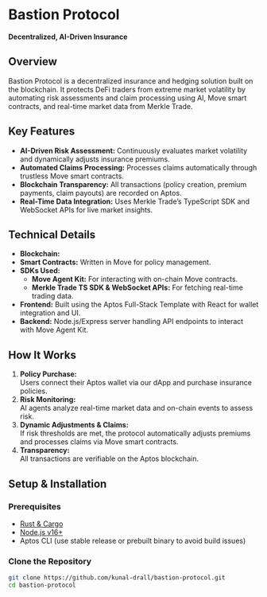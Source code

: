 # Bastion Protocol

**Decentralized, AI-Driven Insurance**

## Overview

Bastion Protocol is a decentralized insurance and hedging solution built on the blockchain. It protects DeFi traders from extreme market volatility by automating risk assessments and claim processing using AI, Move smart contracts, and real-time market data from Merkle Trade.

## Key Features

- **AI-Driven Risk Assessment:** Continuously evaluates market volatility and dynamically adjusts insurance premiums.
- **Automated Claims Processing:** Processes claims automatically through trustless Move smart contracts.
- **Blockchain Transparency:** All transactions (policy creation, premium payments, claim payouts) are recorded on Aptos.
- **Real-Time Data Integration:** Uses Merkle Trade’s TypeScript SDK and WebSocket APIs for live market insights.

## Technical Details

- **Blockchain:** 
- **Smart Contracts:** Written in Move for policy management.
- **SDKs Used:**
  - **Move Agent Kit:** For interacting with on-chain Move contracts.
  - **Merkle Trade TS SDK & WebSocket APIs:** For fetching real-time trading data.
- **Frontend:** Built using the Aptos Full-Stack Template with React for wallet integration and UI.
- **Backend:** Node.js/Express server handling API endpoints to interact with Move Agent Kit.

## How It Works

1. **Policy Purchase:**  
   Users connect their Aptos wallet via our dApp and purchase insurance policies.
2. **Risk Monitoring:**  
   AI agents analyze real-time market data and on-chain events to assess risk.
3. **Dynamic Adjustments & Claims:**  
   If risk thresholds are met, the protocol automatically adjusts premiums and processes claims via Move smart contracts.
4. **Transparency:**  
   All transactions are verifiable on the Aptos blockchain.

## Setup & Installation

### Prerequisites

- [Rust & Cargo](https://rustup.rs/)
- [Node.js v16+](https://nodejs.org/)
- Aptos CLI (use stable release or prebuilt binary to avoid build issues)

### Clone the Repository

```bash
git clone https://github.com/kunal-drall/bastion-protocol.git
cd bastion-protocol
